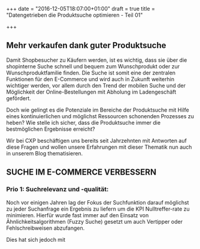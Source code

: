 +++
date = "2016-12-05T18:07:00+01:00"
draft = true
title = "Datengetrieben die Produktsuche optimieren - Teil 01"

+++
## Mehr verkaufen dank guter Produktsuche   

Damit Shopbesucher zu Käufern werden, ist es wichtig, dass sie über die shopinterne Suche schnell und bequem zum Wunschprodukt oder zur Wunschproduktfamilie finden. Die Suche ist somit eine der zentralen Funktionen für den E-Commerce und wird auch in Zukunft weiterhin wichtiger werden, vor allem durch den Trend der mobilen Suche und der Möglichkeit der Online-Bestellungen mit Abholung im Ladengeschäft gefördert. 

Doch wie gelingt es die Potenziale im Bereiche der Produktsuche mit Hilfe eines kontinuierlichen und möglichst Ressourcen schonenden Prozesses zu heben? Wie stelle ich sicher, dass die Produktsuche immer die bestmöglichen Ergebnisse erreicht?

Wir bei CXP beschäftigen uns bereits seit Jahrzehnten mit Antworten auf diese Fragen und wollen unsere Erfahrungen mit dieser Thematik nun auch in unserem Blog thematisieren.

## SUCHE IM E-COMMERCE VERBESSERN

### Prio 1: Suchrelevanz und -qualität:

Noch vor einigen Jahren lag der Fokus der Suchfunktion darauf möglichst zu jeder Suchanfrage ein Ergebnis zu liefern um die KPI Nulltreffer-rate zu minimieren. Hierfür wurde fast immer auf den Einsatz von Ähnlichkeitsalgorithmen (Fuzzy Suche) gesetzt um auch Vertipper oder Fehlschreibweisen abzufangen.  

Dies hat sich jedoch mit
